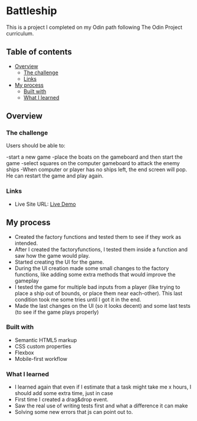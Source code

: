 # Battleship

This is a project I completed on my Odin path following The Odin Project curriculum.

## Table of contents

-   [Overview](#overview)
    -   [The challenge](#the-challenge)
    -   [Links](#links)
-   [My process](#my-process)
    -   [Built with](#built-with)
    -   [What I learned](#what-i-learned)

## Overview

### The challenge

Users should be able to:

-start a new game
-place the boats on the gameboard and then start the game
-select squares on the computer gameboard to attack the enemy ships
-When computer or player has no ships left, the end screen will pop. He can restart the game and play again.

### Links

-   Live Site URL: [Live Demo](https://vladius9512.github.io/Battleship/)

## My process

-   Created the factory functions and tested them to see if they work as intended.
-   After I created the factoryfunctions, I tested them inside a function and saw how the game would play.
-   Started creating the UI for the game.
-   During the UI creation made some small changes to the factory functions, like adding some extra methods that would improve the gameplay
-   I tested the game for multiple bad inputs from a player (like trying to place a ship out of bounds, or place them near each-other). This last condition took me some tries until I got it in the end.
-   Made the last changes on the UI (so it looks decent) and some last tests (to see if the game plays properly)

### Built with

-   Semantic HTML5 markup
-   CSS custom properties
-   Flexbox
-   Mobile-first workflow

### What I learned

-   I learned again that even if I estimate that a task might take me x hours, I should add some extra time, just in case
-   First time I created a drag&drop event.
-   Saw the real use of writing tests first and what a difference it can make
-   Solving some new errors that js can point out to.
